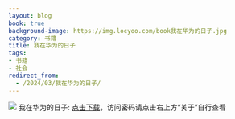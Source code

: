 ```yaml
---
layout: blog
book: true
background-image: https://img.locyoo.com/book我在华为的日子.jpg
category: 书籍
title: 我在华为的日子
tags:
- 书籍
- 社会
redirect_from:
  - /2024/03/我在华为的日子/
---
```

![](https://img.locyoo.com/book我在华为的日子.jpg)
我在华为的日子: <a name = "ref1" href="https://089m.com/f/50983618-1314076436-510a8f?p=3619">点击下载</a>，访问密码请点击右上方“关于”自行查看